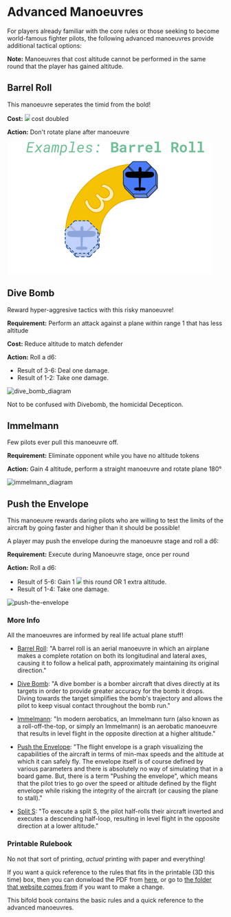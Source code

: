 # Advanced Manoeuvres

For players already familiar with the core rules or those seeking to become world-famous fighter pilots, the following advanced manoeuvres provide additional tactical options:

**Note:** Manoeuvres that cost altitude cannot be performed in the same round that the player has gained altitude.

## Barrel Roll

This manoeuvre seperates the timid from the bold!

**Cost:** <img class="small-icon" src="https://squadronleader.wollivan.dev/icons/manoeuvrability.svg" width="12" style="display:inline-block"/> cost doubled

**Action:** Don't rotate plane after manoeuvre

![barrel_roll_diagram](https://raw.githubusercontent.com/wollivan/SquadronLeader/refs/heads/main/images/barrel_roll.png)

## Dive Bomb

Reward hyper-aggresive tactics with this risky manoeuvre!

**Requirement:** Perform an attack against a plane within range 1 that has less altitude

**Cost:** Reduce altitude to match defender

**Action:** Roll a d6:

- Result of 3-6: Deal one damage.
- Result of 1-2: Take one damage.

![dive_bomb_diagram](https://raw.githubusercontent.com/wollivan/SquadronLeader/refs/heads/main/images/dive_bomb.png)

Not to be confused with Divebomb, the homicidal Decepticon.

## Immelmann

Few pilots ever pull this manoeuvre off.

**Requirement:** Eliminate opponent while you have no altitude tokens

**Action:** Gain 4 altitude, perform a straight manoeuvre and rotate plane 180°

![immelmann_diagram](https://raw.githubusercontent.com/wollivan/SquadronLeader/refs/heads/main/images/immelmann.png)

## Push the Envelope

This manoeuvre rewards daring pilots who are willing to test the limits of the aircraft by going faster and higher than it should be possible!

A player may push the envelope during the manoeuvre stage and roll a d6:

**Requirement:** Execute during Manoeuvre stage, once per round

**Action:** Roll a d6:

- Result of 5-6: Gain 1 <img class="small-icon" src="https://squadronleader.wollivan.dev/icons/manoeuvrability.svg" width="12" style="display:inline-block"/> this round OR 1 extra altitude.
- Result of 1-4: Take one damage.

![push-the-envelope](https://raw.githubusercontent.com/wollivan/SquadronLeader/refs/heads/main/images/push-the-envelope.png)

### More Info

All the manoeuvres are informed by real life actual plane stuff!

- [Barrel Roll](https://en.wikipedia.org/wiki/Barrel_roll): "A barrel roll is an aerial manoeuvre in which an airplane makes a complete rotation on both its longitudinal and lateral axes, causing it to follow a helical path, approximately maintaining its original direction."

- [Dive Bomb](https://en.wikipedia.org/wiki/Dive_bomber): "A dive bomber is a bomber aircraft that dives directly at its targets in order to provide greater accuracy for the bomb it drops. Diving towards the target simplifies the bomb's trajectory and allows the pilot to keep visual contact throughout the bomb run."

- [Immelmann](https://en.m.wikipedia.org/wiki/Immelmann_turn): "In modern aerobatics, an Immelmann turn (also known as a roll-off-the-top, or simply an Immelmann) is an aerobatic manoeuvre that results in level flight in the opposite direction at a higher altitude."

- [Push the Envelope](https://en.wikipedia.org/wiki/Flight_envelope#%22Pushing_the_envelope%22): "The flight envelope is a graph visualizing the capabilities of the aircraft in terms of min-max speeds and the altitude at which it can safely fly. The envelope itself is of course defined by various parameters and there is absolutely no way of simulating that in a board game. But, there is a term "Pushing the envelope", which means that the pilot tries to go over the speed or altitude defined by the flight envelope while risking the integrity of the aircraft (or causing the plane to stall)."

- [Split S](https://en.m.wikipedia.org/wiki/Split_S): "To execute a split S, the pilot half-rolls their aircraft inverted and executes a descending half-loop, resulting in level flight in the opposite direction at a lower altitude."

### Printable Rulebook

No not that sort of printing, _actual_ printing with paper and everything!

If you want a quick reference to the rules that fits in the printable (3D this time) box, then you can donwload the PDF from [here](https://sl-rulebook.wollivan.dev), or go to [the folder that website comes from](https://github.com/Wollivan/SquadronLeader/tree/main/Rules/Rulebook) if you want to make a change.

This bifold book contains the basic rules and a quick reference to the advanced manoeuvres.
